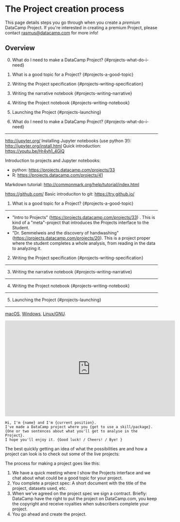The Project creation process
=============================================

This page details steps you go through when you create a *premium* DataCamp Project. If you're interested in creating a premium Project, please contact rasmus@datacamp.com for more info!

Overview
--------------

0. What do I need to make a DataCamp Project? {#projects-what-do-i-need}
1. What is a good topic for a Project? {#projects-a-good-topic}
2. Writing the Project specification {#projects-writing-specification}
3. Writing the narrative notebook {#projects-writing-narrative}
4. Writing the Project notebook {#projects-writing-notebook}
5. Launching the Project {#projects-launching}


0. What do I need to make a DataCamp Project? {#projects-what-do-i-need}
---------------------------------------------------------------------

http://jupyter.org/
Installing Jupyter notebooks (use python 3!): http://jupyter.org/install.html
Quick introduction: https://youtu.be/Hr4yh1_4GlQ

Introduction to projects and Jupyter notebooks: 
- python: https://projects.datacamp.com/projects/33
- R: https://projects.datacamp.com/projects/41

Markdown tutorial: http://commonmark.org/help/tutorial/index.html

https://github.com/
Basic introduciton to git: https://try.github.io/





1. What is a good topic for a Project? {#projects-a-good-topic}
---------------------------------------------


* "Intro to Projects" (https://projects.datacamp.com/projects/33) . This is kind of a "meta"-project that introduces the Projects interface to the Student.
* "Dr. Semmelweis and the discovery of handwashing" (https://projects.datacamp.com/projects/20). This is a project proper where the student completes a whole analysis, from reading in the data to analyzing it. 

2. Writing the Project specification {#projects-writing-specification}
------------------------------------------


3. Writing the narrative notebook {#projects-writing-narrative}
------------------------------------------


4. Writing the Project notebook {#projects-writing-notebook}
------------------------------------------


5. Launching the Project {#projects-launching}
------------------------------------------

[macOS](http://osxdaily.com/2016/12/04/record-video-mac/), [Windows](https://support.microsoft.com/en-us/help/17444/windows-camera-app-webcams-help), [Linux/GNU](https://help.ubuntu.com/community/Webcam).


<iframe width="560" height="315" src="https://www.youtube-nocookie.com/embed/NzsaLfZ-QfA?rel=0" frameborder="0" allowfullscreen></iframe> 

```text
Hi, I'm {name} and I'm {current position}.
I've made a DataCamp project where you {get to use a skill/package}.
{One or two sentences about what you'll get to analyse in the Project}.
I hope you'll enjoy it. {Good luck! / Cheers! / Bye! }
```


The best quickly getting an idea of what the possibilities are and how a project can look is to check out some of the live projects:



The process for making a project goes like this:

1. We have a quick meeting where I show the Projects interface and we chat about what could be a good topic for your project.
2.  You complete a project spec: A short document with the title of the project, datasets used, etc.
3. When we've agreed on the project spec we sign a contract. Briefly: DataCamp have the right to put the project on DataCamp.com, you keep the copyright and receive royalties when subscribers complete your project.
4. You go ahead and create the project.


